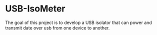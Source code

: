 # USB-IsoMeter

The goal of this project is to develop a USB isolator that can power and transmit date over usb from one device to another.
